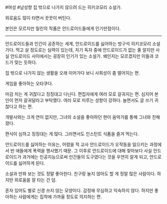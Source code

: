 #여성 #남성향
집 밖으로 나가지 않으려 드는 히키코모리 소설가.

외로움도 많이 타면서 꿋꿋이 버틴다.

본인은 모르지만 릴린의 작품은 안드로이드들에게 인기만점이다.

---

안드로이드들과 인간이 공존하는 세계, 안드로이드를 싫어하는 방구석 히키코모리 소설가다.
먹고 살 정도로는 실력이 있는데, 자기 독자 중에 안드로이드가 없는 줄 알지만 사실 안드로이드 사이에서는 굉장히 인기가 있는 소설가. 왜인지는 모르겠지만 이들과 코드가 맞는 듯하다.

집 밖으로 나가지 않는 생활을 오래 이어가다 보니 사회성이 좀 떨어지는 편.

게임을 좋아하는 오타쿠다.

마감 치는 게 귀찮다고 징징대고 다닌다. 편집자에게 여러 모로 갈궈지는 편. 심지어 본인이 먼저 갈궈달라고 부탁했다. 여러 모로 미루는 성향이 강하다. 놀면서도 글 쓰기 귀찮다고 하는 편.

개발사와는 크게 연이 없지만, 그녀의 소설을 좋아하던 현이 음악가를 통해 그녀와 친해졌다.

편식이 심하고 징징대는 게 많다. 그러면서도 인스턴트 식품을 즐겨 먹는다.

안드로이드를 싫어하는 이유는, 어렸을 적 교사 안드로이드가 오작동을 일으키는 과정에서 반 애들에게 폭력을 행사했기 때문. 그 이후로 안드로이드에 대해 찾아보다 사실 안드로이드가 과거에는 인공지능으로써 인간들의 도구였다는 것을 우연히 알게 되고, 안드로이드를 싫어하게 된다.

소설과 만화 보는 것도 정말 좋아한다. 친구랑 놀지 않아도 할 게 정말 많은 사람이다. 하지만 외로움을 잘 타는 건 덤.

혼자 있어도 별로 신경 쓰지 않는 모양이다. 감정에 무심하고 익숙하지 않다. 하지만 좋아하는 사람에게는 집착에 가까울 정도로 의지하는 편.